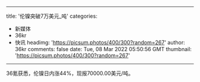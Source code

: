 
---
title: '伦镍突破7万美元_吨'
categories: 
 - 新媒体
 - 36kr
 - 快讯
headimg: 'https://picsum.photos/400/300?random=267'
author: 36kr
comments: false
date: Tue, 08 Mar 2022 05:50:56 GMT
thumbnail: 'https://picsum.photos/400/300?random=267'
---

<div>   
36氪获悉，伦镍日内涨44%，现报70000.00美元/吨。  
</div>
            